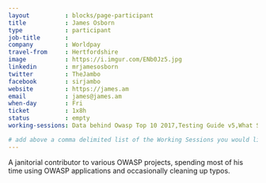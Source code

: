 ```yaml
---
layout          : blocks/page-participant
title           : James Osborn
type            : participant
job-title       :
company         : Worldpay
travel-from     : Hertfordshire
image           : https://i.imgur.com/ENb0Jz5.jpg
linkedin        : mrjamesosborn
twitter         : TheJambo
facebook        : sirjambo
website         : https://james.am
email           : james@james.am
when-day        : Fri
ticket          : 1x8h
status          : empty
working-sessions: Data behind Owasp Top 10 2017,Testing Guide v5,What Should be Added to the Top 10,JIRA Risk Workflow,Writing Security Tests,OWASP Game Security Framework,Bug Bounty Playbook,DoS Playbook,Due Diligence Playbook,Top 10 2017 - Process Discussion,Top 10 2017 - Call for Data and Weightings Discussion,Writing Security Tests,Top 10 2017 - Validation of weightings Discussion,Threat and Vulnerability Management Playbook

# add above a comma delimited list of the Working Sessions you would like to attend (use the session's title)
---
```


A janitorial contributor to various OWASP projects, spending most of his time using OWASP applications and occasionally cleaning up typos.
